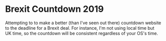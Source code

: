 # Brexit Countdown 2019

Attempting to to make a better (than I've seen out there) countdown website to the deadline for a Brexit deal. For instance, I'm not using local time but UK time, so the countdown will be consistent regardless of your OS's time.
